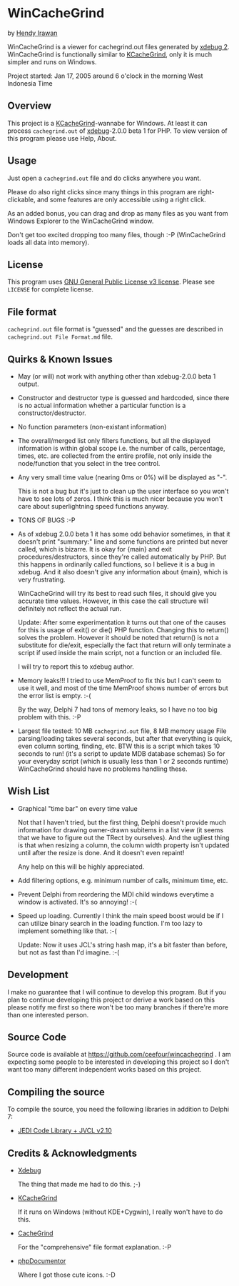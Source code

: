 # WinCacheGrind

by [Hendy Irawan](http://www.hendyirawan.com/)

WinCacheGrind is a viewer for cachegrind.out files generated by [xdebug 2](http://xdebug.org/).
WinCacheGrind is functionally similar to [KCacheGrind](http://kcachegrind.sourceforge.net/),
only it is much simpler and runs on Windows.

Project started: Jan 17, 2005 around 6 o'clock in the morning West Indonesia Time

## Overview

This project is a [KCacheGrind](http://kcachegrind.sourceforge.net/)-wannabe for Windows.
At least it can process `cachegrind.out` of [xdebug](http://xdebug.org/)-2.0.0 beta 1 for PHP.
To view version of this program please use Help, About.

## Usage

Just open a `cachegrind.out` file and do clicks anywhere you want.

Please do also right clicks since many things in this program are right-clickable, and some features are only accessible using a right click.

As an added bonus, you can drag and drop as many files as you want from Windows Explorer to the 
WinCacheGrind window. 

Don't get too excited dropping too many files, though :-P (WinCacheGrind loads all data into memory).

## License

This program uses [GNU General Public License v3 license](https://www.gnu.org/copyleft/gpl.html).
Please see `LICENSE` for complete license.

## File format

`cachegrind.out` file format is "guessed" and the guesses are described in
`cachegrind.out File Format.md` file.

## Quirks & Known Issues

* May (or will) not work with anything other than xdebug-2.0.0 beta 1 output.
* Constructor and destructor type is guessed and hardcoded, since there is no
  actual information whether a particular function is a constructor/destructor.
* No function parameters (non-existant information)
* The overall/merged list only filters functions, but all the displayed information
  is within global scope i.e. the number of calls, percentage, times, etc.
  are collected from the entire profile, not only inside the node/function that
  you select in the tree control.
* Any very small time value (nearing 0ms or 0%) will be displayed as "-".

	This is not a bug but it's just to clean up the user interface so you won't
	have to see lots of zeros. I think this is much nicer because you won't
	care about superlightning speed functions anyway.

* TONS OF BUGS :-P
* As of xdebug 2.0.0 beta 1 it has some odd behavior sometimes, in that it doesn't
  print "summary:" line and some functions are printed but never called, which is
  bizarre. It is okay for {main} and exit procedures/destructors, since they're
  called automatically by PHP. But this happens in ordinarily called functions,
  so I believe it is a bug in xdebug. And it also doesn't give any information
  about {main}, which is very frustrating.
  
	WinCacheGrind will try its best to read such files, it should give you
	accurate time values. However, in this case the call structure will definitely
	not reflect the actual run.
	
	Update: After some experimentation it turns out that one of the causes for
	this is usage of exit() or die() PHP function. Changing this to return()
	solves the problem. However it should be noted that return() is not a
	substitute for die/exit, especially the fact that return will only terminate
	a script if used inside the main script, not a function or an included file.
	
	I will try to report this to xdebug author.
	
* Memory leaks!!! I tried to use MemProof to fix this but I can't seem to
  use it well, and most of the time MemProof shows number of errors but
  the error list is empty. :-(

	By the way, Delphi 7 had tons of memory leaks, so I have no too big problem
	with this. :-P
	
* Largest file tested: 10 MB `cachegrind.out` file, 8 MB memory usage
  File parsing/loading takes several seconds, but after that everything is
  quick, even column sorting, finding, etc. BTW this is a script which takes
  10 seconds to run! (it's a script to update MDB database schemas) So for
  your everyday script (which is usually less than 1 or 2 seconds runtime)
  WinCacheGrind should have no problems handling these.

## Wish List

* Graphical "time bar" on every time value

	Not that I haven't tried, but the first thing, Delphi doesn't provide much
	information for drawing owner-drawn subitems in a list view (it seems that
	we have to figure out the TRect by ourselves). And the ugliest thing is
	that when resizing a column, the column width property isn't updated until
	after the resize is done. And it doesn't even repaint!
	
	Any help on this will be highly appreciated.
	
* Add filtering options, e.g. minimum number of calls, minimum time, etc.
* Prevent Delphi from reordering the MDI child windows everytime a window
  is activated. It's so annoying! :-(
* Speed up loading. Currently I think the main speed boost would be if
  I can utilize binary search in the loading function. I'm too lazy to
  implement something like that. :-(
  
	Update: Now it uses JCL's string hash map, it's a bit faster than before,
	but not as fast than I'd imagine. :-(

## Development

I make no guarantee that I will continue to develop this program.
But if you plan to continue developing this project or derive a work based on this 
please notify me first so there won't be too many branches if there're more than one interested person.

## Source Code

Source code is available at https://github.com/ceefour/wincachegrind .
I am expecting some people
to be interested in developing this project so I don't want too many different
independent works based on this project.

## Compiling the source

To compile the source, you need the following libraries in addition to Delphi 7:

* [JEDI Code Library + JVCL v2.10](http://www.delphi-jedi.org/)

## Credits & Acknowledgments

* [Xdebug](http://www.xdebug.org)

	The thing that made me had to do this. ;-)

* [KCacheGrind](http://kcachegrind.sourceforge.net)

	If it runs on Windows (without KDE+Cygwin), I really won't have to do this.

* [CacheGrind](http://valgrind.org/docs/manual/cg-manual.html)

	For the "comprehensive" file format explanation. :-P

* [phpDocumentor](http://phpdocu.sourceforge.net)

	Where I got those cute icons. :-D
